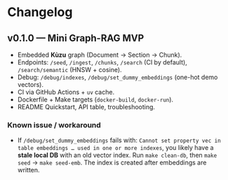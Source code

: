 # Changelog

## v0.1.0 — Mini Graph-RAG MVP
- Embedded **Kùzu** graph (Document → Section → Chunk).
- Endpoints: `/seed`, `/ingest`, `/chunks`, `/search` (CI by default), `/search/semantic` (HNSW + cosine).
- Debug: `/debug/indexes`, `/debug/set_dummy_embeddings` (one-hot demo vectors).
- CI via GitHub Actions + `uv` cache.
- Dockerfile + Make targets (`docker-build`, `docker-run`).
- README Quickstart, API table, troubleshooting.

### Known issue / workaround
- If `/debug/set_dummy_embeddings` fails with:
  `Cannot set property vec in table embeddings … used in one or more indexes`, you likely have a **stale local DB** with an old vector index. Run `make clean-db`, then `make seed` → `make seed-emb`. The index is created after embeddings are written.